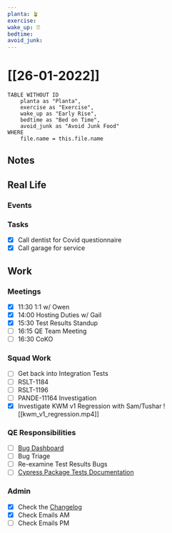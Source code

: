 ```yaml
---
planta: 🪴
exercise: 
wake_up: ⏰
bedtime: 
avoid_junk: 
---
```

# [[26-01-2022]]
```dataview
TABLE WITHOUT ID
	planta as "Planta",
	exercise as "Exercise",
	wake_up as "Early Rise",
	bedtime as "Bed on Time",
	avoid_junk as "Avoid Junk Food"
WHERE
	file.name = this.file.name
```
## Notes
## Real Life
### Events
### Tasks
- [x] Call dentist for Covid questionnaire
- [x] Call garage for service
## Work
### Meetings
- [x] 11:30 1:1 w/ Owen
- [x] 14:00 Hosting Duties w/ Gail
- [x] 15:30 Test Results Standup
- [ ] 16:15 QE Team Meeting
- [ ] 16:30 CoKO
### Squad Work
- [ ] Get back into Integration Tests
- [ ] RSLT-1184
- [ ] RSLT-1196
- [ ] PANDE-11164 Investigation
- [x] Investigate KWM v1 Regression with Sam/Tushar
![[kwm_v1_regression.mp4]]
### QE Responsibilities
- [ ] [Bug Dashboard](https://user-testing.atlassian.net/jira/dashboards/10161)
- [ ] Bug Triage
- [ ] Re-examine Test Results Bugs
- [ ] [Cypress Package Tests Documentation](https://user-testing.atlassian.net/browse/QE-367)
### Admin
- [x] Check the [Changelog](https://user-testing.atlassian.net/wiki/spaces/CHANGELOG/pages/2251096206/The+Changelog)
- [x] Check Emails AM
- [ ] Check Emails PM